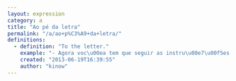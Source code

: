 ```yaml
---
layout: expression
category: a
title: "Ao pé da letra"
permalink: "/a/ao+p%C3%A9+da+letra/"
definitions:
  - definition: "To the letter."
    example: "- Agora voc\u00ea tem que seguir as instru\u00e7\u00f5es do manual ao p\u00e9 da letra pra montar o ber\u00e7o.\n- Ah, beleza. N\u00e3o tem como dar errado ent\u00e3o..."
    created: "2013-06-19T16:39:55"
    author: "kinow"
---
```

